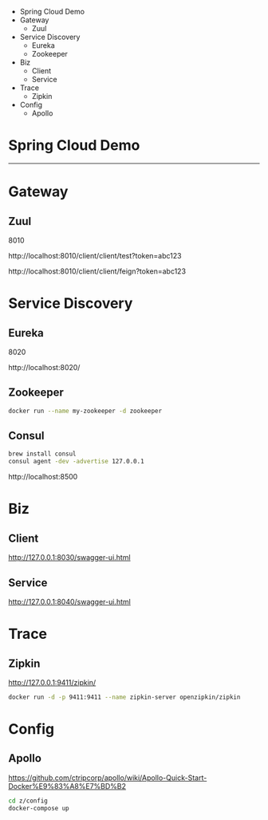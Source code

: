 <!-- TOC -->

- Spring Cloud Demo
- Gateway
    - Zuul
- Service Discovery
    - Eureka
    - Zookeeper
- Biz
    - Client
    - Service
- Trace
    - Zipkin
- Config
    - Apollo

<!-- /TOC -->

# Spring Cloud Demo

---

# Gateway

## Zuul

8010

http://localhost:8010/client/client/test?token=abc123

http://localhost:8010/client/client/feign?token=abc123

# Service Discovery

## Eureka

8020

http://localhost:8020/

## Zookeeper

```bash
docker run --name my-zookeeper -d zookeeper
```

## Consul

```bash
brew install consul
consul agent -dev -advertise 127.0.0.1
```

http://localhost:8500

# Biz


## Client

http://127.0.0.1:8030/swagger-ui.html


## Service

http://127.0.0.1:8040/swagger-ui.html

# Trace

## Zipkin

http://127.0.0.1:9411/zipkin/

```bash
docker run -d -p 9411:9411 --name zipkin-server openzipkin/zipkin 
```

# Config

## Apollo

https://github.com/ctripcorp/apollo/wiki/Apollo-Quick-Start-Docker%E9%83%A8%E7%BD%B2


```bash
cd z/config
docker-compose up
```